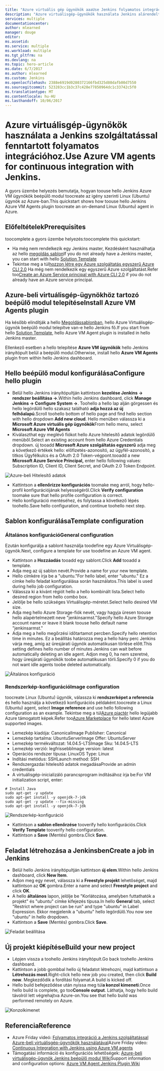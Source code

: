 ```yaml
---
title: "Azure virtuális gép ügynökök aaaUse Jenkins folyamatos integrációját."
description: "Azure virtuálisgép-ügynökök használata Jenkins alárendelt csomópontokként."
services: multiple
documentationcenter: 
author: mlearned
manager: douge
editor: 
ms.assetid: 
ms.service: multiple
ms.workload: multiple
ms.tgt_pltfrm: na
ms.devlang: na
ms.topic: hero-article
ms.date: 6/7/2017
ms.author: mlearned
ms.custom: Jenkins
ms.openlocfilehash: 2388e6919d0280372166fbd325d80dafb00d7550
ms.sourcegitcommit: 523283cc1b3c37c428e77850964dc1c33742c5f0
ms.translationtype: MT
ms.contentlocale: hu-HU
ms.lasthandoff: 10/06/2017
---
```

# <a name="use-azure-vm-agents-for-continuous-integration-with-jenkins"></a><span data-ttu-id="b5f2c-103">Azure virtuálisgép-ügynökök használata a Jenkins szolgáltatással fenntartott folyamatos integrációhoz.</span><span class="sxs-lookup"><span data-stu-id="b5f2c-103">Use Azure VM agents for continuous integration with Jenkins.</span></span>

<span data-ttu-id="b5f2c-104">A gyors üzembe helyezés bemutatja, hogyan toouse hello Jenkins Azure VM ügynökök beépülő modul toocreate az igény szerinti Linux (Ubuntu) ügynök az Azure-ban.</span><span class="sxs-lookup"><span data-stu-id="b5f2c-104">This quickstart shows how toouse hello Jenkins Azure VM Agents plugin toocreate an on-demand Linux (Ubuntu) agent in Azure.</span></span>

## <a name="prerequisites"></a><span data-ttu-id="b5f2c-105">Előfeltételek</span><span class="sxs-lookup"><span data-stu-id="b5f2c-105">Prerequisites</span></span>

<span data-ttu-id="b5f2c-106">toocomplete a gyors üzembe helyezés:</span><span class="sxs-lookup"><span data-stu-id="b5f2c-106">toocomplete this quickstart:</span></span>

* <span data-ttu-id="b5f2c-107">Ha még nem rendelkezik egy Jenkins master, Kezdésként használhatja az hello [megoldás sablon](install-jenkins-solution-template.md)</span><span class="sxs-lookup"><span data-stu-id="b5f2c-107">If you do not already have a Jenkins master, you can start with hello [Solution Template](install-jenkins-solution-template.md)</span></span> 
* <span data-ttu-id="b5f2c-108">Tekintse meg a túl[hozzon létre egy Azure szolgáltatás egyszerű Azure CLI 2.0](https://docs.microsoft.com/en-us/cli/azure/create-an-azure-service-principal-azure-cli?toc=%2fazure%2fazure-resource-manager%2ftoc.json) Ha még nem rendelkezik egy egyszerű Azure szolgáltatást.</span><span class="sxs-lookup"><span data-stu-id="b5f2c-108">Refer too[Create an Azure Service principal with Azure CLI 2.0](https://docs.microsoft.com/en-us/cli/azure/create-an-azure-service-principal-azure-cli?toc=%2fazure%2fazure-resource-manager%2ftoc.json) if you do not already have an Azure service principal.</span></span>

## <a name="install-azure-vm-agents-plugin"></a><span data-ttu-id="b5f2c-109">Azure-beli virtuálisgép-ügynökhöz tartozó beépülő modul telepítése</span><span class="sxs-lookup"><span data-stu-id="b5f2c-109">Install Azure VM Agents plugin</span></span>

<span data-ttu-id="b5f2c-110">Ha később elindítják a hello [Megoldássablonban](install-jenkins-solution-template.md), hello Azure Virtuálisgép-ügynök beépülő modul telepítve van-e hello Jenkins fő.</span><span class="sxs-lookup"><span data-stu-id="b5f2c-110">If you start from hello [Solution Template](install-jenkins-solution-template.md), hello Azure VM Agent plugin is installed in hello Jenkins master.</span></span>

<span data-ttu-id="b5f2c-111">Ellenkező esetben a hello telepítése **Azure VM ügynökök** hello Jenkins irányítópult belül a beépülő modul.</span><span class="sxs-lookup"><span data-stu-id="b5f2c-111">Otherwise, install hello **Azure VM Agents** plugin from within hello Jenkins dashboard.</span></span>

## <a name="configure-hello-plugin"></a><span data-ttu-id="b5f2c-112">Hello beépülő modul konfigurálása</span><span class="sxs-lookup"><span data-stu-id="b5f2c-112">Configure hello plugin</span></span>

* <span data-ttu-id="b5f2c-113">Belül hello Jenkins irányítópultján kattintson **kezelése Jenkins -> rendszer beállítása ->**.</span><span class="sxs-lookup"><span data-stu-id="b5f2c-113">Within hello Jenkins dashboard, click **Manage Jenkins -> Configure System ->**.</span></span> <span data-ttu-id="b5f2c-114">Toohello a hello lap alján görgessen és hello legördülő hello szakasz található **adja hozzá az új felhőalapú**.</span><span class="sxs-lookup"><span data-stu-id="b5f2c-114">Scroll toohello bottom of hello page and find hello section with hello dropdown **Add new cloud**.</span></span> <span data-ttu-id="b5f2c-115">Hello menüben válassza ki a **Microsoft Azure virtuális gép ügynökök**</span><span class="sxs-lookup"><span data-stu-id="b5f2c-115">From hello menu, select **Microsoft Azure VM Agents**</span></span>
* <span data-ttu-id="b5f2c-116">Kiválaszthat egy meglévő fiókot hello Azure hitelesítő adatok legördülő menüből.</span><span class="sxs-lookup"><span data-stu-id="b5f2c-116">Select an existing account from hello Azure Credentials dropdown.</span></span>  <span data-ttu-id="b5f2c-117">új tooadd **Microsoft Azure szolgáltatás egyszerű** adja meg a következő értékek hello: előfizetés-azonosító, az ügyfél-azonosító, a titkos Ügyfélkulcs és a OAuth 2.0 Token-végpont.</span><span class="sxs-lookup"><span data-stu-id="b5f2c-117">tooadd a new **Microsoft Azure Service Principal,** enter hello following values: Subscription ID, Client ID, Client Secret, and OAuth 2.0 Token Endpoint.</span></span>

![Azure-beli Hitelesítő adatok](./media/jenkins-azure-vm-agents/service-principal.png)

* <span data-ttu-id="b5f2c-119">Kattintson a **ellenőrizze konfigurációs** toomake meg arról, hogy hello-profil konfigurációjának helyességéről.</span><span class="sxs-lookup"><span data-stu-id="b5f2c-119">Click **Verify configuration** toomake sure that hello profile configuration is correct.</span></span>
* <span data-ttu-id="b5f2c-120">Hello konfiguráció mentéséhez, és folytassa a következő lépés toohello.</span><span class="sxs-lookup"><span data-stu-id="b5f2c-120">Save hello configuration, and continue toohello next step.</span></span>

## <a name="template-configuration"></a><span data-ttu-id="b5f2c-121">Sablon konfigurálása</span><span class="sxs-lookup"><span data-stu-id="b5f2c-121">Template configuration</span></span>

### <a name="general-configuration"></a><span data-ttu-id="b5f2c-122">Általános konfiguráció</span><span class="sxs-lookup"><span data-stu-id="b5f2c-122">General configuration</span></span>
<span data-ttu-id="b5f2c-123">Ezután konfigurálja a sablont használja toodefine egy Azure Virtuálisgép-ügynök.</span><span class="sxs-lookup"><span data-stu-id="b5f2c-123">Next, configure a template for use toodefine an Azure VM agent.</span></span> 

* <span data-ttu-id="b5f2c-124">Kattintson a **Hozzáadás** tooadd egy sablont.</span><span class="sxs-lookup"><span data-stu-id="b5f2c-124">Click **Add** tooadd a template.</span></span> 
* <span data-ttu-id="b5f2c-125">Adja meg az új sablon nevét.</span><span class="sxs-lookup"><span data-stu-id="b5f2c-125">Provide a name for your new template.</span></span> 
* <span data-ttu-id="b5f2c-126">Hello címkére írja be a "ubuntu."</span><span class="sxs-lookup"><span data-stu-id="b5f2c-126">For hello label, enter  "ubuntu."</span></span> <span data-ttu-id="b5f2c-127">Ez a címke hello feladat konfigurálása során használatos.</span><span class="sxs-lookup"><span data-stu-id="b5f2c-127">This label is used during hello job configuration.</span></span>
* <span data-ttu-id="b5f2c-128">Válassza ki a kívánt régiót hello a hello kombinált lista.</span><span class="sxs-lookup"><span data-stu-id="b5f2c-128">Select hello desired region from hello combo box.</span></span>
* <span data-ttu-id="b5f2c-129">Jelölje be hello szükséges Virtuálisgép-méretet.</span><span class="sxs-lookup"><span data-stu-id="b5f2c-129">Select hello desired VM size.</span></span>
* <span data-ttu-id="b5f2c-130">Adja meg hello Azure Storage-fiók nevét, vagy hagyja üresen toouse hello alapértelmezett neve "jenkinsarmst."</span><span class="sxs-lookup"><span data-stu-id="b5f2c-130">Specify hello Azure Storage account name or leave it blank toouse hello default name "jenkinsarmst."</span></span>
* <span data-ttu-id="b5f2c-131">Adja meg a hello megőrzési időtartamot percben.</span><span class="sxs-lookup"><span data-stu-id="b5f2c-131">Specify hello retention time in minutes.</span></span> <span data-ttu-id="b5f2c-132">Ez a beállítás határozza meg a hello hány perc Jenkins várja meg, amíg az üresjárati ügynök automatikusan törlése előtt.</span><span class="sxs-lookup"><span data-stu-id="b5f2c-132">This setting defines hello number of minutes Jenkins can wait before automatically deleting an idle agent.</span></span> <span data-ttu-id="b5f2c-133">Adjon meg 0, ha nem szeretné, hogy üresjárati ügynökök toobe automatikusan törli.</span><span class="sxs-lookup"><span data-stu-id="b5f2c-133">Specify 0 if you do not want idle agents toobe deleted automatically.</span></span>

![Általános konfiguráció](./media/jenkins-azure-vm-agents/general-config.png)

### <a name="image-configuration"></a><span data-ttu-id="b5f2c-135">Rendszerkép-konfiguráció</span><span class="sxs-lookup"><span data-stu-id="b5f2c-135">Image configuration</span></span>

<span data-ttu-id="b5f2c-136">toocreate Linux (Ubuntu) ügynök, válassza ki **rendszerképet a referencia** és hello használja a következő konfigurációs példaként.</span><span class="sxs-lookup"><span data-stu-id="b5f2c-136">toocreate a Linux (Ubuntu) agent, select **Image reference** and use hello following configuration as an example.</span></span> <span data-ttu-id="b5f2c-137">Tekintse meg a túl[Azure piactér](https://azuremarketplace.microsoft.com/en-us/marketplace/apps/category/compute?subcategories=virtual-machine-images&page=1) hello legújabb Azure támogatott képek.</span><span class="sxs-lookup"><span data-stu-id="b5f2c-137">Refer too[Azure Marketplace](https://azuremarketplace.microsoft.com/en-us/marketplace/apps/category/compute?subcategories=virtual-machine-images&page=1) for hello latest Azure supported images.</span></span>

* <span data-ttu-id="b5f2c-138">Lemezkép kiadója: Canonical</span><span class="sxs-lookup"><span data-stu-id="b5f2c-138">Image Publisher: Canonical</span></span>
* <span data-ttu-id="b5f2c-139">Lemezkép tartalma: UbuntuServer</span><span class="sxs-lookup"><span data-stu-id="b5f2c-139">Image Offer: UbuntuServer</span></span>
* <span data-ttu-id="b5f2c-140">Lemezkép termékváltozat: 14.04.5-LTS</span><span class="sxs-lookup"><span data-stu-id="b5f2c-140">Image Sku: 14.04.5-LTS</span></span>
* <span data-ttu-id="b5f2c-141">Lemezkép verzió: legfrissebb</span><span class="sxs-lookup"><span data-stu-id="b5f2c-141">Image version: latest</span></span>
* <span data-ttu-id="b5f2c-142">Operációs rendszer típusa: Linux</span><span class="sxs-lookup"><span data-stu-id="b5f2c-142">OS Type: Linux</span></span>
* <span data-ttu-id="b5f2c-143">Indítási metódus: SSH</span><span class="sxs-lookup"><span data-stu-id="b5f2c-143">Launch method: SSH</span></span>
* <span data-ttu-id="b5f2c-144">Rendszergazdai hitelesítő adatok megadása</span><span class="sxs-lookup"><span data-stu-id="b5f2c-144">Provide an admin credentials</span></span>
* <span data-ttu-id="b5f2c-145">A virtuálisgép-inicializáló parancsprogram indításához írja be:</span><span class="sxs-lookup"><span data-stu-id="b5f2c-145">For VM initialization script, enter:</span></span>
```
# Install Java
sudo apt-get -y update
sudo apt-get install -y openjdk-7-jdk
sudo apt-get -y update --fix-missing
sudo apt-get install -y openjdk-7-jdk
```
![Rendszerkép-konfiguráció](./media/jenkins-azure-vm-agents/image-config.png)

* <span data-ttu-id="b5f2c-147">Kattintson a **sablon ellenőrzése** tooverify hello konfigurációs.</span><span class="sxs-lookup"><span data-stu-id="b5f2c-147">Click **Verify Template** tooverify hello configuration.</span></span>
* <span data-ttu-id="b5f2c-148">Kattintson a **Save** (Mentés) gombra.</span><span class="sxs-lookup"><span data-stu-id="b5f2c-148">Click **Save**.</span></span>

## <a name="create-a-job-in-jenkins"></a><span data-ttu-id="b5f2c-149">Feladat létrehozása a Jenkinsben</span><span class="sxs-lookup"><span data-stu-id="b5f2c-149">Create a job in Jenkins</span></span>

* <span data-ttu-id="b5f2c-150">Belül hello Jenkins irányítópultján kattintson **új elem**.</span><span class="sxs-lookup"><span data-stu-id="b5f2c-150">Within hello Jenkins dashboard, click **New Item**.</span></span> 
* <span data-ttu-id="b5f2c-151">Adjon meg egy nevet, válassza ki a **Freestyle projekt** lehetőséget, majd kattintson az **OK** gombra.</span><span class="sxs-lookup"><span data-stu-id="b5f2c-151">Enter a name and select **Freestyle project** and click **OK**.</span></span>
* <span data-ttu-id="b5f2c-152">A hello **általános** lapon, jelölje be "Korlátozása, amelyben futtathatók a projekt" és "ubuntu" címke kifejezés típusa.</span><span class="sxs-lookup"><span data-stu-id="b5f2c-152">In hello **General** tab, select "Restrict where project can be run" and type "ubuntu" in Label Expression.</span></span> <span data-ttu-id="b5f2c-153">Ekkor megjelenik a "ubuntu" hello legördülő.</span><span class="sxs-lookup"><span data-stu-id="b5f2c-153">You now see "ubuntu" in hello dropdown.</span></span>
* <span data-ttu-id="b5f2c-154">Kattintson a **Save** (Mentés) gombra.</span><span class="sxs-lookup"><span data-stu-id="b5f2c-154">Click **Save**.</span></span>

![Feladat beállítása](./media/jenkins-azure-vm-agents/job-config.png)

## <a name="build-your-new-project"></a><span data-ttu-id="b5f2c-156">Új projekt kiépítése</span><span class="sxs-lookup"><span data-stu-id="b5f2c-156">Build your new project</span></span>

* <span data-ttu-id="b5f2c-157">Lépjen vissza a toohello Jenkins irányítópult.</span><span class="sxs-lookup"><span data-stu-id="b5f2c-157">Go back toohello Jenkins dashboard.</span></span>
* <span data-ttu-id="b5f2c-158">Kattintson a jobb gombbal hello új feladatot létrehozni, majd kattintson a **Létrehozás most**.</span><span class="sxs-lookup"><span data-stu-id="b5f2c-158">Right-click hello new job you created, then click **Build now**.</span></span> <span data-ttu-id="b5f2c-159">Megkezdődik a fordítási folyamat.</span><span class="sxs-lookup"><span data-stu-id="b5f2c-159">A build is kicked off.</span></span> 
* <span data-ttu-id="b5f2c-160">Hello build befejeződése után nyissa meg túl**a konzol kimeneti**.</span><span class="sxs-lookup"><span data-stu-id="b5f2c-160">Once hello build is complete, go too**Console output**.</span></span> <span data-ttu-id="b5f2c-161">Láthatja, hogy hello build távolról lett végrehajtva Azure-on.</span><span class="sxs-lookup"><span data-stu-id="b5f2c-161">You see that hello build was performed remotely on Azure.</span></span>

![Konzolkimenet](./media/jenkins-azure-vm-agents/console-output.png)

## <a name="reference"></a><span data-ttu-id="b5f2c-163">Referencia</span><span class="sxs-lookup"><span data-stu-id="b5f2c-163">Reference</span></span>

* <span data-ttu-id="b5f2c-164">Azure Friday videó: [Folyamatos integráció a Jenkins szolgáltatással Azure-beli virtuálisgép-ügynökök használatával](https://channel9.msdn.com/Shows/Azure-Friday/Continuous-Integration-with-Jenkins-Using-Azure-VM-Agents)</span><span class="sxs-lookup"><span data-stu-id="b5f2c-164">Azure Friday video: [Continuous Integration with Jenkins using Azure VM agents](https://channel9.msdn.com/Shows/Azure-Friday/Continuous-Integration-with-Jenkins-Using-Azure-VM-Agents)</span></span>
* <span data-ttu-id="b5f2c-165">Támogatási információ és konfigurációs lehetőségek: [Azure-beli virtuálisgép-ügynök Jenkins beépülő modul Wiki](https://wiki.jenkins-ci.org/display/JENKINS/Azure+VM+Agents+Plugin)</span><span class="sxs-lookup"><span data-stu-id="b5f2c-165">Support information and configuration options:  [Azure VM Agent Jenkins Plugin Wiki](https://wiki.jenkins-ci.org/display/JENKINS/Azure+VM+Agents+Plugin)</span></span> 

